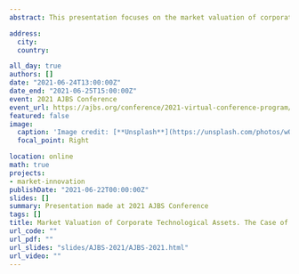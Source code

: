 ```yaml
---
abstract: This presentation focuses on the market valuation of corporate technological assets in Japan. It contributes to the debate about the perceived legacy of institutions as profit-related pressures accumulate. Having analyzed the panel data-set consisting of 684 companies, each spanning over 19 years (from 1998 till 2016), this paper has found out that Japan's "routinized" model is compatible with the marketability of its corporate innovations. Against the dominant role of research and development (R&D), especially for the drugs and chemicals, Tokyo Stock Exchange consistently rewards highly-cited patents filed by machinery and electric equipment companies. At the same time, with the exception of chemicals, higher R&D productivity measured as "patents per one yen spent on R&D" is not appreciated by investors. This suggests that higher patenting propensity alone is not a credible enough signal of corporate innovativeness. Another noteworthy finding is the U-shape relationship existing between firm's age and Tobin's q. This and other significant nonlinear patterns existing between explanatory and response variables are identified via the application of the Generalized Additive Models (GAMs) that helped to fine-tune the initial linear predictions.

address:
  city:
  country:

all_day: true
authors: []
date: "2021-06-24T13:00:00Z"
date_end: "2021-06-25T15:00:00Z"
event: 2021 AJBS Conference
event_url: https://ajbs.org/conference/2021-virtual-conference-program/
featured: false
image:
  caption: 'Image credit: [**Unsplash**](https://unsplash.com/photos/wO42Rmamef8)'
  focal_point: Right

location: online
math: true
projects:
- market-innovation
publishDate: "2021-06-22T00:00:00Z"
slides: []
summary: Presentation made at 2021 AJBS Conference
tags: []
title: Market Valuation of Corporate Technological Assets. The Case of Japan's Institutional Adaptability
url_code: ""
url_pdf: ""
url_slides: "slides/AJBS-2021/AJBS-2021.html"
url_video: ""
---
```


